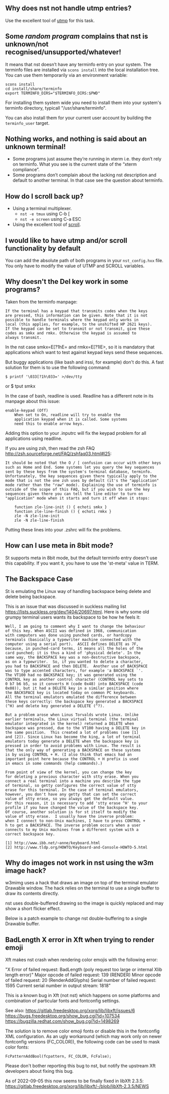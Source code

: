 ## Why does nst not handle utmp entries?

Use the excellent tool of [utmp](https://git.suckless.org/utmp/) for this task.


## Some _random program_ complains that nst is unknown/not recognised/unsupported/whatever!

It means that nst doesn’t have any terminfo entry on your system. The terminfo
files are installed via `scons install` into the local installation tree. You
can use them temporarily via an environment variable:

    scons install
    cd install/share/terminfo
    export TERMINFO_DIRS="$TERMINFO_DIRS:$PWD"

For installing them system wide you need to install them into your system's
terminfo directory, typicall "/usr/share/terminfo".

You can also install them for your current user account by building the
`terminfo_user` target.

## Nothing works, and nothing is said about an unknown terminal!

* Some programs just assume they’re running in xterm i.e. they don’t rely on
  terminfo. What you see is the current state of the “xterm compliance”.
* Some programs don’t complain about the lacking nst description and default to
  another terminal. In that case see the question about terminfo.


## How do I scroll back up?

* Using a terminal multiplexer.
	* `nst -e tmux` using C-b [
	* `nst -e screen` using C-a ESC
* Using the excellent tool of [scroll](https://git.suckless.org/scroll/).


## I would like to have utmp and/or scroll functionality by default

You can add the absolute path of both programs in your `nst_config.hxx` file.
You only have to modify the value of UTMP and SCROLL variables.


## Why doesn't the Del key work in some programs?

Taken from the terminfo manpage:

	If the terminal has a keypad that transmits codes when the keys
	are pressed, this information can be given. Note that it is not
	possible to handle terminals where the keypad only works in
	local (this applies, for example, to the unshifted HP 2621 keys).
	If the keypad can be set to transmit or not transmit, give these
	codes as smkx and rmkx. Otherwise the keypad is assumed to
	always transmit.

In the nst case smkx=E[?1hE= and rmkx=E[?1lE>, so it is mandatory that
applications which want to test against keypad keys send these
sequences.

But buggy applications (like bash and irssi, for example) don't do this. A fast
solution for them is to use the following command:

	$ printf '\033[?1h\033=' >/dev/tty

or
	$ tput smkx

In the case of bash, readline is used. Readline has a different note in its
manpage about this issue:

	enable-keypad (Off)
		When set to On, readline will try to enable the
		application keypad when it is called. Some systems
		need this to enable arrow keys.

Adding this option to your .inputrc will fix the keypad problem for all
applications using readline.

If you are using zsh, then read the zsh FAQ
<http://zsh.sourceforge.net/FAQ/zshfaq03.html#l25>:

	It should be noted that the O / [ confusion can occur with other keys
	such as Home and End. Some systems let you query the key sequences
	sent by these keys from the system's terminal database, terminfo.
	Unfortunately, the key sequences given there typically apply to the
	mode that is not the one zsh uses by default (it's the "application"
	mode rather than the "raw" mode). Explaining the use of terminfo is
	outside of the scope of this FAQ, but if you wish to use the key
	sequences given there you can tell the line editor to turn on
	"application" mode when it starts and turn it off when it stops:

		function zle-line-init () { echoti smkx }
		function zle-line-finish () { echoti rmkx }
		zle -N zle-line-init
		zle -N zle-line-finish

Putting these lines into your .zshrc will fix the problems.


## How can I use meta in 8bit mode?

St supports meta in 8bit mode, but the default terminfo entry doesn't
use this capability. If you want it, you have to use the 'st-meta' value
in TERM.


## The Backspace Case

St is emulating the Linux way of handling backspace being delete and delete being
backspace.

This is an issue that was discussed in suckless mailing list
<https://lists.suckless.org/dev/1404/20697.html>. Here is why some old grumpy
terminal users wants its backspace to be how he feels it:

	Well, I am going to comment why I want to change the behaviour
	of this key. When ASCII was defined in 1968, communication
	with computers was done using punched cards, or hardcopy
	terminals (basically a typewriter machine connected with the
	computer using a serial port).  ASCII defines DELETE as 7F,
	because, in punched-card terms, it means all the holes of the
	card punched; it is thus a kind of 'physical delete'. In the
	same way, the BACKSPACE key was a non-destructive backspace,
	as on a typewriter.  So, if you wanted to delete a character,
	you had to BACKSPACE and then DELETE.  Another use of BACKSPACE
	was to type accented characters, for example 'a BACKSPACE `'.
	The VT100 had no BACKSPACE key; it was generated using the
	CONTROL key as another control character (CONTROL key sets to
	0 b7 b6 b5, so it converts H (code 0x48) into BACKSPACE (code
	0x08)), but it had a DELETE key in a similar position where
	the BACKSPACE key is located today on common PC keyboards.
	All the terminal emulators emulated the difference between
	these keys correctly: the backspace key generated a BACKSPACE
	(^H) and delete key generated a DELETE (^?).

	But a problem arose when Linus Torvalds wrote Linux. Unlike
	earlier terminals, the Linux virtual terminal (the terminal
	emulator integrated in the kernel) returned a DELETE when
	backspace was pressed, due to the VT100 having a DELETE key in
	the same position.  This created a lot of problems (see [1]
	and [2]). Since Linux has become the king, a lot of terminal
	emulators today generate a DELETE when the backspace key is
	pressed in order to avoid problems with Linux. The result is
	that the only way of generating a BACKSPACE on these systems
	is by using CONTROL + H. (I also think that emacs had an
	important point here because the CONTROL + H prefix is used
	in emacs in some commands (help commands).)

	From point of view of the kernel, you can change the key
	for deleting a previous character with stty erase. When you
	connect a real terminal into a machine you describe the type
	of terminal, so getty configures the correct value of stty
	erase for this terminal. In the case of terminal emulators,
	however, you don't have any getty that can set the correct
	value of stty erase, so you always get the default value.
	For this reason, it is necessary to add 'stty erase ^H' to your
	profile if you have changed the value of the backspace key.
	Of course, another solution is for st itself to modify the
	value of stty erase.  I usually have the inverse problem:
	when I connect to non-Unix machines, I have to press CONTROL +
	h to get a BACKSPACE. The inverse problem occurs when a user
	connects to my Unix machines from a different system with a
	correct backspace key.

	[1] http://www.ibb.net/~anne/keyboard.html
	[2] http://www.tldp.org/HOWTO/Keyboard-and-Console-HOWTO-5.html


## Why do images not work in nst using the w3m image hack?

w3mimg uses a hack that draws an image on top of the terminal emulator Drawable
window. The hack relies on the terminal to use a single buffer to draw its
contents directly.

nst uses double-buffered drawing so the image is quickly replaced and may show a
short flicker effect.

Below is a patch example to change nst double-buffering to a single Drawable
buffer.

## BadLength X error in Xft when trying to render emoji

Xft makes nst crash when rendering color emojis with the following error:

"X Error of failed request:  BadLength (poly request too large or internal Xlib length error)"
  Major opcode of failed request:  139 (RENDER)
  Minor opcode of failed request:  20 (RenderAddGlyphs)
  Serial number of failed request: 1595
  Current serial number in output stream:  1818"

This is a known bug in Xft (not nst) which happens on some platforms and
combination of particular fonts and fontconfig settings.

See also:
https://gitlab.freedesktop.org/xorg/lib/libxft/issues/6
https://bugs.freedesktop.org/show_bug.cgi?id=107534
https://bugzilla.redhat.com/show_bug.cgi?id=1498269

The solution is to remove color emoji fonts or disable this in the fontconfig
XML configuration.  As an ugly workaround (which may work only on newer
fontconfig versions (FC_COLOR)), the following code can be used to mask color
fonts:

	FcPatternAddBool(fcpattern, FC_COLOR, FcFalse);

Please don't bother reporting this bug to nst, but notify the upstream Xft
developers about fixing this bug.

As of 2022-09-05 this now seems to be finally fixed in libXft 2.3.5:
https://gitlab.freedesktop.org/xorg/lib/libxft/-/blob/libXft-2.3.5/NEWS
